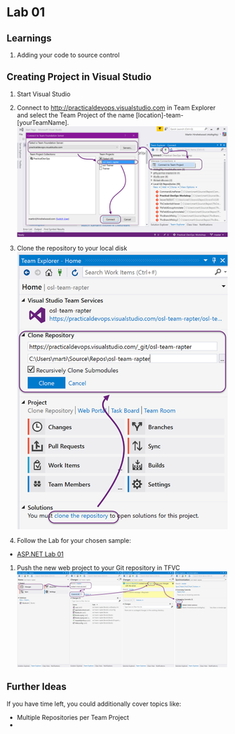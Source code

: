 # Lab 01


## Learnings

1. Adding your code to source control

## Creating Project in Visual Studio

1. Start Visual Studio

1. Connect to http://practicaldevops.visualstudio.com in Team Explorer and select the Team Project of the name [location]-team-[yourTeamName].<br/>![Connect to VSTS](/img/practicaldevops-connect-vsts.png)

1. Clone the repository to your local disk<br />![Clone the Repository](/img/practicaldevops-clone-repository.png)

1. Follow the Lab for your chosen sample:
  * [ASP.NET Lab 01](/Samples/aspnet/lab-01.md)

1. Push the new web project to your Git repository in TFVC<br />
   ![Commit and Push](/img/practicaldevops-commit-and-push-web-project.png)

## Further Ideas

If you have time left, you could additionally cover topics like:

* Multiple Repositories per Team Project
* 

